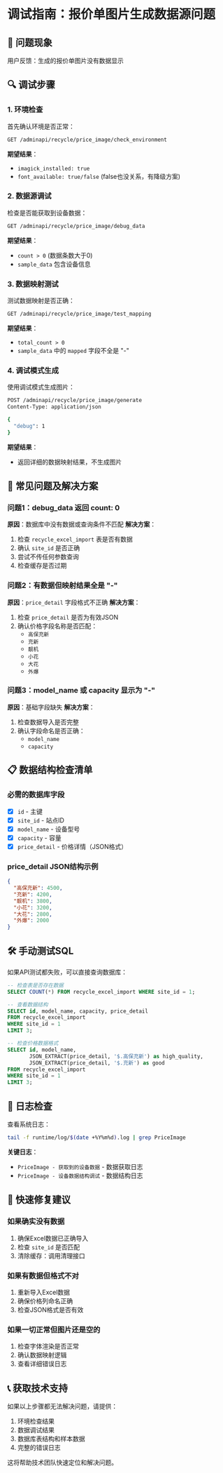 # 调试指南：报价单图片生成数据源问题

## 🚨 问题现象
用户反馈：生成的报价单图片没有数据显示

## 🔍 调试步骤

### 1. 环境检查
首先确认环境是否正常：
```bash
GET /adminapi/recycle/price_image/check_environment
```
**期望结果**：
- `imagick_installed: true`
- `font_available: true/false` (false也没关系，有降级方案)

### 2. 数据源调试
检查是否能获取到设备数据：
```bash
GET /adminapi/recycle/price_image/debug_data
```
**期望结果**：
- `count > 0` (数据条数大于0)
- `sample_data` 包含设备信息

### 3. 数据映射测试
测试数据映射是否正确：
```bash
GET /adminapi/recycle/price_image/test_mapping
```
**期望结果**：
- `total_count > 0`
- `sample_data` 中的 `mapped` 字段不全是 "-"

### 4. 调试模式生成
使用调试模式生成图片：
```bash
POST /adminapi/recycle/price_image/generate
Content-Type: application/json

{
  "debug": 1
}
```
**期望结果**：
- 返回详细的数据映射结果，不生成图片

## 🔧 常见问题及解决方案

### 问题1：debug_data 返回 count: 0
**原因**：数据库中没有数据或查询条件不匹配
**解决方案**：
1. 检查 `recycle_excel_import` 表是否有数据
2. 确认 `site_id` 是否正确
3. 尝试不传任何参数查询
4. 检查缓存是否过期

### 问题2：有数据但映射结果全是 "-"
**原因**：`price_detail` 字段格式不正确
**解决方案**：
1. 检查 `price_detail` 是否为有效JSON
2. 确认价格字段名称是否匹配：
   - `高保充新`
   - `充新`
   - `靓机`
   - `小花`
   - `大花`
   - `外爆`

### 问题3：model_name 或 capacity 显示为 "-"
**原因**：基础字段缺失
**解决方案**：
1. 检查数据导入是否完整
2. 确认字段命名是否正确：
   - `model_name`
   - `capacity`

## 📋 数据结构检查清单

### 必需的数据库字段
- [x] `id` - 主键
- [x] `site_id` - 站点ID
- [x] `model_name` - 设备型号
- [x] `capacity` - 容量
- [x] `price_detail` - 价格详情（JSON格式）

### price_detail JSON结构示例
```json
{
  "高保充新": 4500,
  "充新": 4200,
  "靓机": 3800,
  "小花": 3200,
  "大花": 2800,
  "外爆": 2000
}
```

## 🛠️ 手动测试SQL

如果API测试都失败，可以直接查询数据库：

```sql
-- 检查表是否存在数据
SELECT COUNT(*) FROM recycle_excel_import WHERE site_id = 1;

-- 查看数据结构
SELECT id, model_name, capacity, price_detail 
FROM recycle_excel_import 
WHERE site_id = 1 
LIMIT 3;

-- 检查价格数据格式
SELECT id, model_name, 
       JSON_EXTRACT(price_detail, '$.高保充新') as high_quality,
       JSON_EXTRACT(price_detail, '$.充新') as good
FROM recycle_excel_import 
WHERE site_id = 1 
LIMIT 3;
```

## 📝 日志检查

查看系统日志：
```bash
tail -f runtime/log/$(date +%Y%m%d).log | grep PriceImage
```

**关键日志**：
- `PriceImage - 获取到的设备数据` - 数据获取日志
- `PriceImage - 设备数据结构调试` - 数据结构日志

## 🎯 快速修复建议

### 如果确实没有数据
1. 确保Excel数据已正确导入
2. 检查 `site_id` 是否匹配
3. 清除缓存：调用清理接口

### 如果有数据但格式不对
1. 重新导入Excel数据
2. 确保价格列命名正确
3. 检查JSON格式是否有效

### 如果一切正常但图片还是空的
1. 检查字体渲染是否正常
2. 确认数据映射逻辑
3. 查看详细错误日志

## 📞 获取技术支持

如果以上步骤都无法解决问题，请提供：
1. 环境检查结果
2. 数据调试结果  
3. 数据库表结构和样本数据
4. 完整的错误日志

这将帮助技术团队快速定位和解决问题。 